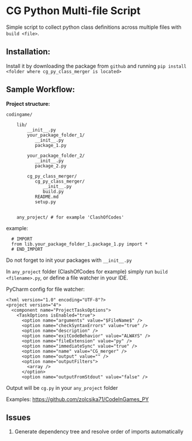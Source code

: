 # CG Python Multi-file Script

Simple script to collect python class definitions across multiple files with `build <file>`.

## Installation:

Install it by downloading the package from 
 ``github`` and running ``pip install <folder where cg_py_class_merger is located>``

## Sample Workflow:
**Project structure:**

    codingame/

        lib/
            __init__.py
            your_package_folder_1/
               __init__.py
               package_1.py
     
            your_package_folder_2/
               __init__.py
               package_2.py

            cg_py_class_merger/
               cg_py_class_merger/
                  __init__.py
                  build.py
               README.md
               setup.py

        
        any_project/ # for example 'ClashOfCodes'

example:

      # IMPORT
      from lib.your_package_folder_1.package_1.py import *
      # END_IMPORT

Do not forget to init your packages with ``__init__.py``

In ``any_project`` folder (ClashOfCodes for example) simply run ``build <filename>.py``, or define a file watcher in your IDE.

PyCharm config for file watcher:

    <?xml version="1.0" encoding="UTF-8"?>
    <project version="4">
      <component name="ProjectTasksOptions">
        <TaskOptions isEnabled="true">
          <option name="arguments" value="$FileName$" />
          <option name="checkSyntaxErrors" value="true" />
          <option name="description" />
          <option name="exitCodeBehavior" value="ALWAYS" />
          <option name="fileExtension" value="py" />
          <option name="immediateSync" value="true" />
          <option name="name" value="CG_merger" />
          <option name="output" value="" />
          <option name="outputFilters">
            <array />
          </option>
          <option name="outputFromStdout" value="false" />

Output will be ``cg.py`` in your ``any_project`` folder

Examples: https://github.com/zolcsika71/CodeInGames_PY

## Issues

1. Generate dependency tree and resolve order of imports automatically
